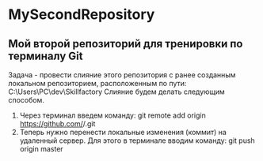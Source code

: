 # MySecondRepository
## Мой второй репозиторий для тренировки по терминалу Git
Задача - провести слияние этого репозитория с ранее созданным локальном репозиторием, расположенным по пути: C:\Users\PC\dev\Skillfactory
Слияние будем делать следующим способом. 
1. Через терминал введем команду: git remote add origin https://github.com/<darya-kor>/<MySecondRepository>.git
2. Теперь нужно перенести локальные изменения (коммит) на удаленный сервер. Для этого в терминале вводим команду: git push origin master

